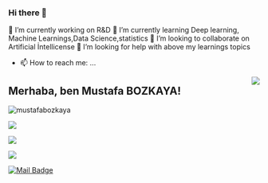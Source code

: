 ### Hi there 👋

<!--
**mustafabozkaya/mustafabozkaya** is a ✨ _special_ ✨ repository because its `README.md` (this file) appears on your GitHub profile.

Here are some ideas to get you started:
-->

🔭 I’m currently working on R&D
🌱 I’m currently learning Deep learning, Machine Learnings,Data Science,statistics
👯 I’m looking to collaborate on Artificial İntellicense
🤔 I’m looking for help with above my learnings topics
- 📫 How to reach me: ...

<img align='right' src="https://github-readme-stats.vercel.app/api?username=mustafabozkaya&show_icons=true">

## Merhaba, ben Mustafa BOZKAYA! 
<p align="left"> <img src="![](https://komarev.com/ghpvc/?username=mboz&color=brightgreen)" alt="mustafabozkaya" /> </p>

[![](https://img.shields.io/badge/Kaggle-20BEFF?style=for-the-badge&logo=Kaggle&logoColor=white)](https://www.kaggle.com/mustafabozka)

[![](https://img.shields.io/github/followers/mustafabozkaya?style=social)](https://www.github.com/mustafabozkaya)

[![](https://img.shields.io/badge/linkedin-%230077B5.svg?&style=for-the-badge&logo=linkedin&logoColor=white)](https://www.linkedin.com/in/mustafa-bozkaya/)

[![Mail Badge](https://img.shields.io/badge/info.mustafabozkaya@gmail.com-c14438?style=for-the-badge&logo=Gmail&logoColor=white&link=mailto:info.mustafabozkaya@gmail.com)](mailto:info.mustafabozkaya@gmail.com)
